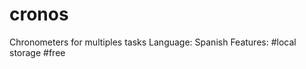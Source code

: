 # cronos
Chronometers for multiples tasks
Language: Spanish
Features:
#local storage
#free
          
